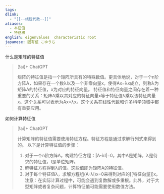 ```yaml
---
tags: 
dlink:
  - "[[--线性代数--]]"
aliases:
  - 本征值
  - 特征根
english: eigenvalues  characteristic root
japanese: 固有値 こゆうち
---
```

什么是矩阵的特征值
> [!ai]+ ChatGPT
>
> 矩阵的特征值是指一个矩阵所具有的特殊数值。更具体地说，对于一个n阶方阵A，如果存在一个数λ以及一个非零向量x，使得Ax=λx成立，则称λ为矩阵A的特征值，x为对应的特征向量。
> 特征值和特征向量之间存在着一种重要的关系：矩阵A乘以其对应的特征向量x等于特征值λ乘以该特征向量x。这个关系可以表示为Ax=λx。这个关系在线性代数和许多科学领域中都有重要应用。

如何计算特征值
> [!ai]+ ChatGPT
>
> 计算矩阵的特征值需要使用特征方程。特征方程是通过求解行列式来得到的。
> 以下是计算特征值的步骤：
> 1. 对于一个n阶方阵A，构建特征方程：|A-λI|=0，其中A是矩阵，λ是待求的特征值，I是单位矩阵。
> 2. 解特征方程得到λ的值。这些值即为矩阵A的特征值。
> 3. 对于每个特征值λ，求解方程组(A-λI)x=0来得到对应的[[特征向量]]x。
> 注意：在实际计算过程中，可能会遇到复数解或多重根。此外，对于大型矩阵或者复杂问题，计算特征值可能需要使用数值方法。

